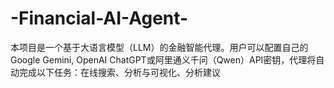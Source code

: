 # -Financial-AI-Agent-
本项目是一个基于大语言模型（LLM）的金融智能代理。用户可以配置自己的Google Gemini, OpenAI ChatGPT或阿里通义千问（Qwen）API密钥，代理将自动完成以下任务：在线搜索、分析与可视化、分析建议
